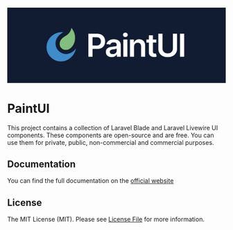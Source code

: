 <p align="center">
    <a href="https://paintui.torchkit.co">
        <img src="https://raw.githubusercontent.com/TorchKit/Assets/main/images/tools/paint-ui/press-dark.png" />
    </a>
</p>

# PaintUI

This project contains a collection of Laravel Blade and Laravel Livewire UI components. These components are open-source and are free. You can use them for private, public, non-commercial and commercial purposes.

## Documentation

You can find the full documentation on the [official website](https://paintui.torchkit.co)

## License

The MIT License (MIT). Please see [License File](LICENSE.MD) for more information.